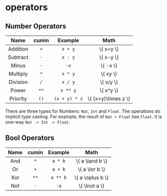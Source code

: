# operators

## Number Operators

| Name      | cumin | Example       | Math        |
|:---------:|:-----:|:-------------:|:-----------:|
| Addition  |  `+`  | `x + y`       | \\( x+y \\) |
| Subtract  |  `-`  | `x - y`       | \\( x-y \\) |
| Minus     |  `-`  | `-x`          | \\( -x \\)  |
| Multiply  |  `*`  | `x * y`       | \\( xy \\)  |
| Division  |  `/`  | `x / y`       | \\( x/y \\) |
| Power     |  `**` | `x ** y`      | \\( x^y \\) |
| Priority  | `()`  | `(x + y) * z` | \\( (x+y)\times z \\) |

There are three types for Numbers:
`Nat`, `Int` and `Float`.
The operations do implicit type casting.
For example, the result of `Nat + Float` has `Float`.
It is one-way `Nat -> Int -> Float`.

## Bool Operators

| Name      | cumin | Example       | Math               |
|:---------:|:-----:|:-------------:|:------------------:|
| And       |  `*`  | `a * b`       | \\( a \land b \\)  |
| Or        |  `+`  | `a + b`       | \\( a \lor b \\)   |
| Xor       |  `**` | `a ** b`      | \\( a \oplus b \\) |
| Not       |  `-`  | `-a`          | \\( \lnot a \\)    |

